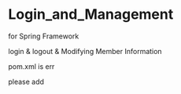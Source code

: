 # Login_and_Management
for Spring Framework


login & logout & Modifying Member Information

pom.xml is err

please add <dependency>
